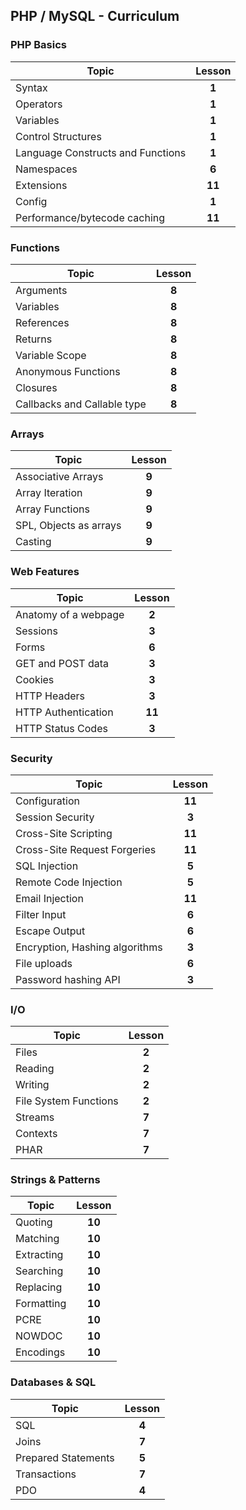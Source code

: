 ## PHP / MySQL - Curriculum

### PHP Basics
| Topic | Lesson |
|---------|:--------:|
| Syntax | **1** |
| Operators | **1** |
| Variables | **1** |
| Control Structures | **1** |
| Language Constructs and Functions | **1** |
| Namespaces | **6** |
| Extensions | **11** |
| Config | **1** |
| Performance/bytecode caching | **11** |

### Functions
| Topic | Lesson |
|---------|:--------:|
| Arguments | **8** |
| Variables | **8** |
| References | **8** |
| Returns | **8** |
| Variable Scope | **8** |
| Anonymous Functions | **8** |
| Closures | **8** |
| Callbacks and Callable type | **8** |

### Arrays
| Topic | Lesson |
|---------|:--------:|
| Associative Arrays | **9** |
| Array Iteration | **9** |
| Array Functions | **9** |
| SPL, Objects as arrays  | **9** |
| Casting | **9** |

### Web Features
| Topic | Lesson |
|---------|:--------:|
| Anatomy of a webpage | **2** |
| Sessions | **3** |
| Forms | **6** |
| GET and POST data | **3** |
| Cookies | **3** |
| HTTP Headers | **3** |
| HTTP Authentication | **11** |
| HTTP Status Codes | **3** |

### Security
| Topic | Lesson |
|---------|:--------:|
| Configuration | **11** |
| Session Security | **3** |
| Cross-Site Scripting | **11** |
| Cross-Site Request Forgeries | **11** |
| SQL Injection | **5** |
| Remote Code Injection | **5** |
| Email Injection | **11** |
| Filter Input | **6** |
| Escape Output | **6** |
| Encryption, Hashing algorithms | **3** |
| File uploads | **6** |
| Password hashing API | **3** |

### I/O
| Topic | Lesson |
|---------|:--------:|
| Files | **2** |
| Reading | **2** |
| Writing | **2** |
| File System Functions | **2** |
| Streams | **7** |
| Contexts | **7** |
| PHAR | **7** |

### Strings & Patterns
| Topic | Lesson |
|---------|:--------:|
| Quoting | **10** |
| Matching | **10** |
| Extracting | **10** |
| Searching | **10** |
| Replacing | **10** |
| Formatting | **10** |
| PCRE | **10** |
| NOWDOC | **10** |
| Encodings | **10** |

### Databases & SQL
| Topic | Lesson |
|---------|:--------:|
| SQL | **4** |
| Joins | **7** |
| Prepared Statements | **5** |
| Transactions | **7** |
| PDO | **4** |